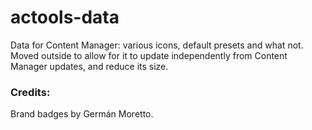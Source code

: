 # actools-data

Data for Content Manager: various icons, default presets and what not. Moved outside to allow for it to update independently from Content Manager updates, and reduce its size.

### Credits:

Brand badges by Germán Moretto.

